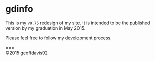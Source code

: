 # gdinfo
<p>This is my <code>v0.75</code> redesign of my site. It is intended to be the published version by my graduation in May 2015.</p>
<p>Please feel free to follow my development process.</p>
===
<footer>&copy;2015 geoffdavis92</footer>